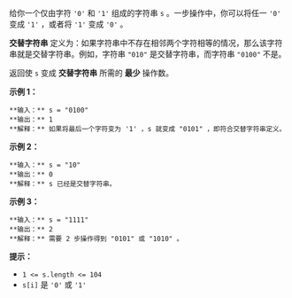 给你一个仅由字符 `'0'` 和 `'1'` 组成的字符串 `s` 。一步操作中，你可以将任一 `'0'` 变成 `'1'` ，或者将 `'1'` 变成
`'0'` 。

**交替字符串** 定义为：如果字符串中不存在相邻两个字符相等的情况，那么该字符串就是交替字符串。例如，字符串 `"010"` 是交替字符串，而字符串
`"0100"` 不是。

返回使 `s` 变成 **交替字符串** 所需的 **最少** 操作数。

**示例 1：**

    
    
    **输入：** s = "0100"
    **输出：** 1
    **解释：** 如果将最后一个字符变为 '1' ，s 就变成 "0101" ，即符合交替字符串定义。
    

**示例 2：**

    
    
    **输入：** s = "10"
    **输出：** 0
    **解释：** s 已经是交替字符串。
    

**示例 3：**

    
    
    **输入：** s = "1111"
    **输出：** 2
    **解释：** 需要 2 步操作得到 "0101" 或 "1010" 。
    

**提示：**

  * `1 <= s.length <= 104`
  * `s[i]` 是 `'0'` 或 `'1'`

